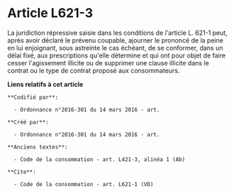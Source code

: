 # Article L621-3

La juridiction répressive saisie dans les conditions de l'article L. 621-1 peut, après avoir déclaré le prévenu coupable,
ajourner le prononcé de la peine en lui enjoignant, sous astreinte le cas échéant, de se conformer, dans un délai fixé, aux
prescriptions qu'elle détermine et qui ont pour objet de faire cesser l'agissement illicite ou de supprimer une clause
illicite dans le contrat ou le type de contrat proposé aux consommateurs.

**Liens relatifs à cet article**

	**Codifié par**:

	  - Ordonnance n°2016-301 du 14 mars 2016 - art.

	**Créé par**:

	  - Ordonnance n°2016-301 du 14 mars 2016 - art.

	**Anciens textes**:

	  - Code de la consommation - art. L421-3, alinéa 1 (Ab)

	**Cite**:

	  - Code de la consommation - art. L621-1 (VD)
